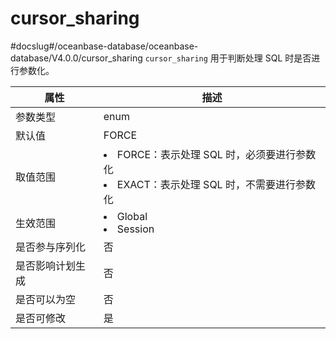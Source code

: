 cursor_sharing 
===================================
#docslug#/oceanbase-database/oceanbase-database/V4.0.0/cursor_sharing
`cursor_sharing` 用于判断处理 SQL 时是否进行参数化。


|    属性    |                                                                       描述                                                                        |
|----------|-------------------------------------------------------------------------------------------------------------------------------------------------|
| 参数类型     | enum                                                                                                                                            |
| 默认值      | FORCE                                                                                                                                           |
| 取值范围     | <li> FORCE：表示处理 SQL 时，必须要进行参数化   <li> EXACT：表示处理 SQL 时，不需要进行参数化    |
| 生效范围     | <li> Global   <li> Session                                         |
| 是否参与序列化  | 否                                                                                                                                               |
| 是否影响计划生成 | 否                                                                                                                                               |
| 是否可以为空   | 否                                                                                                                                               |
| 是否可修改    | 是                                                                                                                                               |


